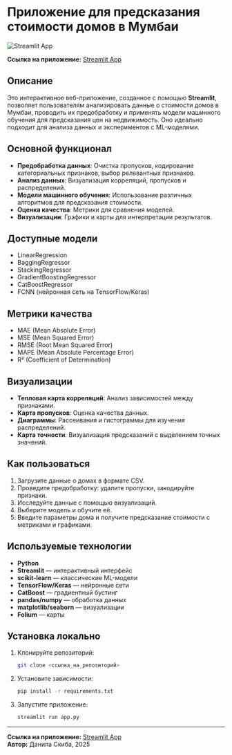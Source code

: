 # Приложение для предсказания стоимости домов в Мумбаи

![Streamlit App](https://streamlit.io/images/brand/streamlit-logo-secondary-colormark-darktext.png)

**Ссылка на приложение:** [Streamlit App](https://danila-skiba-machine-learning-rgrstreamlit-projectapp-st-wd2tai.streamlit.app/)

## Описание

Это интерактивное веб-приложение, созданное с помощью **Streamlit**, позволяет пользователям анализировать данные о стоимости домов в Мумбаи, проводить их предобработку и применять модели машинного обучения для предсказания цен на недвижимость. Оно идеально подходит для анализа данных и экспериментов с ML-моделями.

## Основной функционал

- **Предобработка данных**: Очистка пропусков, кодирование категориальных признаков, выбор релевантных признаков.
- **Анализ данных**: Визуализация корреляций, пропусков и распределений.
- **Модели машинного обучения**: Использование различных алгоритмов для предсказания стоимости.
- **Оценка качества**: Метрики для сравнения моделей.
- **Визуализации**: Графики и карты для интерпретации результатов.

## Доступные модели

- LinearRegression
- BaggingRegressor
- StackingRegressor
- GradientBoostingRegressor
- CatBoostRegressor
- FCNN (нейронная сеть на TensorFlow/Keras)

## Метрики качества

- MAE (Mean Absolute Error)
- MSE (Mean Squared Error)
- RMSE (Root Mean Squared Error)
- MAPE (Mean Absolute Percentage Error)
- R² (Coefficient of Determination)

## Визуализации

- **Тепловая карта корреляций**: Анализ зависимостей между признаками.
- **Карта пропусков**: Оценка качества данных.
- **Диаграммы**: Рассеивания и гистограммы для изучения распределений.
- **Карта точности**: Визуализация предсказаний с выделением точных значений.

## Как пользоваться

1. Загрузите данные о домах в формате CSV.
2. Проведите предобработку: удалите пропуски, закодируйте признаки.
3. Исследуйте данные с помощью визуализаций.
4. Выберите модель и обучите её.
5. Введите параметры дома и получите предсказание стоимости с метриками и графиками.

## Используемые технологии

- **Python**
- **Streamlit** — интерактивный интерфейс
- **scikit-learn** — классические ML-модели
- **TensorFlow/Keras** — нейронные сети
- **CatBoost** — градиентный бустинг
- **pandas/numpy** — обработка данных
- **matplotlib/seaborn** — визуализации
- **Folium** — карты

## Установка локально

1. Клонируйте репозиторий:
   ```bash
   git clone <ссылка_на_репозиторий>
   ```
2. Установите зависимости:
   ```bash
   pip install -r requirements.txt
   ```
3. Запустите приложение:
   ```bash
   streamlit run app.py
   ```

---

**Ссылка на приложение:** [Streamlit App](https://danila-skiba-machine-learning-rgrstreamlit-projectapp-st-wd2tai.streamlit.app/)  
**Автор:** Данила Скиба, 2025
